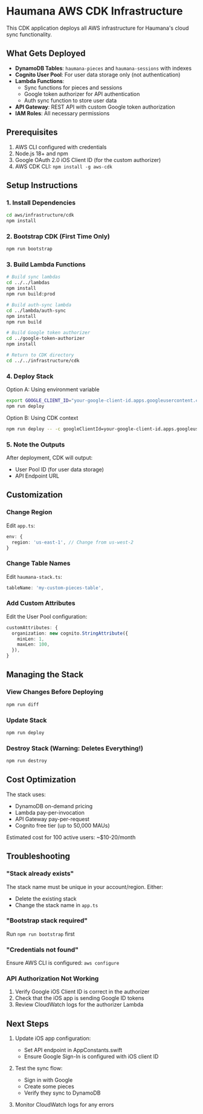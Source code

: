 # Haumana AWS CDK Infrastructure

This CDK application deploys all AWS infrastructure for Haumana's cloud sync functionality.

## What Gets Deployed

- **DynamoDB Tables**: `haumana-pieces` and `haumana-sessions` with indexes
- **Cognito User Pool**: For user data storage only (not authentication)
- **Lambda Functions**: 
  - Sync functions for pieces and sessions
  - Google token authorizer for API authentication
  - Auth sync function to store user data
- **API Gateway**: REST API with custom Google token authorization
- **IAM Roles**: All necessary permissions

## Prerequisites

1. AWS CLI configured with credentials
2. Node.js 18+ and npm
3. Google OAuth 2.0 iOS Client ID (for the custom authorizer)
4. AWS CDK CLI: `npm install -g aws-cdk`

## Setup Instructions

### 1. Install Dependencies

```bash
cd aws/infrastructure/cdk
npm install
```

### 2. Bootstrap CDK (First Time Only)

```bash
npm run bootstrap
```

### 3. Build Lambda Functions

```bash
# Build sync lambdas
cd ../../lambdas
npm install
npm run build:prod

# Build auth-sync lambda
cd ../lambda/auth-sync
npm install
npm run build

# Build Google token authorizer
cd ../google-token-authorizer
npm install

# Return to CDK directory
cd ../../infrastructure/cdk
```

### 4. Deploy Stack

Option A: Using environment variable
```bash
export GOOGLE_CLIENT_ID="your-google-client-id.apps.googleusercontent.com"
npm run deploy
```

Option B: Using CDK context
```bash
npm run deploy -- -c googleClientId=your-google-client-id.apps.googleusercontent.com
```

### 5. Note the Outputs

After deployment, CDK will output:
- User Pool ID (for user data storage)
- API Endpoint URL

## Customization

### Change Region
Edit `app.ts`:
```typescript
env: {
  region: 'us-east-1', // Change from us-west-2
}
```

### Change Table Names
Edit `haumana-stack.ts`:
```typescript
tableName: 'my-custom-pieces-table',
```

### Add Custom Attributes
Edit the User Pool configuration:
```typescript
customAttributes: {
  organization: new cognito.StringAttribute({
    minLen: 1,
    maxLen: 100,
  }),
}
```

## Managing the Stack

### View Changes Before Deploying
```bash
npm run diff
```

### Update Stack
```bash
npm run deploy
```

### Destroy Stack (Warning: Deletes Everything!)
```bash
npm run destroy
```

## Cost Optimization

The stack uses:
- DynamoDB on-demand pricing
- Lambda pay-per-invocation
- API Gateway pay-per-request
- Cognito free tier (up to 50,000 MAUs)

Estimated cost for 100 active users: ~$10-20/month

## Troubleshooting

### "Stack already exists"
The stack name must be unique in your account/region. Either:
- Delete the existing stack
- Change the stack name in `app.ts`

### "Bootstrap stack required"
Run `npm run bootstrap` first

### "Credentials not found"
Ensure AWS CLI is configured: `aws configure`

### API Authorization Not Working
1. Verify Google iOS Client ID is correct in the authorizer
2. Check that the iOS app is sending Google ID tokens
3. Review CloudWatch logs for the authorizer Lambda

## Next Steps

1. Update iOS app configuration:
   - Set API endpoint in AppConstants.swift
   - Ensure Google Sign-In is configured with iOS client ID

2. Test the sync flow:
   - Sign in with Google
   - Create some pieces
   - Verify they sync to DynamoDB

3. Monitor CloudWatch logs for any errors